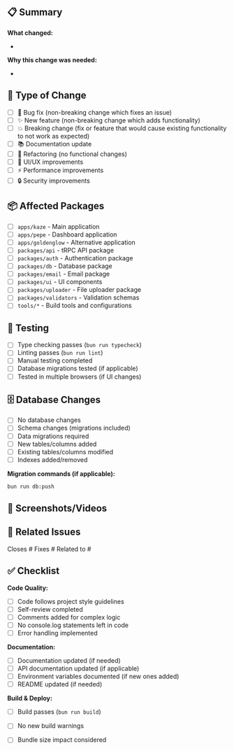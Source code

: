 ## 📋 Summary

<!-- Provide a clear and concise description of what this PR accomplishes -->

**What changed:**

-

**Why this change was needed:**

-

## 🔄 Type of Change

- [ ] 🐛 Bug fix (non-breaking change which fixes an issue)
- [ ] ✨ New feature (non-breaking change which adds functionality)
- [ ] 💥 Breaking change (fix or feature that would cause existing functionality to not work as expected)
- [ ] 📚 Documentation update
- [ ] 🔧 Refactoring (no functional changes)
- [ ] 🎨 UI/UX improvements
- [ ] ⚡ Performance improvements
- [ ] 🔒 Security improvements

## 📦 Affected Packages

- [ ] `apps/kaze` - Main application
- [ ] `apps/pepe` - Dashboard application
- [ ] `apps/goldenglow` - Alternative application
- [ ] `packages/api` - tRPC API package
- [ ] `packages/auth` - Authentication package
- [ ] `packages/db` - Database package
- [ ] `packages/email` - Email package
- [ ] `packages/ui` - UI components
- [ ] `packages/uploader` - File uploader package
- [ ] `packages/validators` - Validation schemas
- [ ] `tools/*` - Build tools and configurations

## 🧪 Testing

- [ ] Type checking passes (`bun run typecheck`)
- [ ] Linting passes (`bun run lint`)
- [ ] Manual testing completed
- [ ] Database migrations tested (if applicable)
- [ ] Tested in multiple browsers (if UI changes)

## 🗄️ Database Changes

- [ ] No database changes
- [ ] Schema changes (migrations included)
- [ ] Data migrations required
- [ ] New tables/columns added
- [ ] Existing tables/columns modified
- [ ] Indexes added/removed

**Migration commands (if applicable):**

```bash
bun run db:push
```

## 📱 Screenshots/Videos

<!-- Add before/after screenshots or videos demonstrating the changes -->

## 🔗 Related Issues

<!-- Link to relevant issues -->

Closes #
Fixes #
Related to #

## ✅ Checklist

**Code Quality:**

- [ ] Code follows project style guidelines
- [ ] Self-review completed
- [ ] Comments added for complex logic
- [ ] No console.log statements left in code
- [ ] Error handling implemented

**Documentation:**

- [ ] Documentation updated (if needed)
- [ ] API documentation updated (if applicable)
- [ ] Environment variables documented (if new ones added)
- [ ] README updated (if needed)

**Build & Deploy:**

- [ ] Build passes (`bun run build`)
- [ ] No new build warnings
- [ ] Bundle size impact considered

